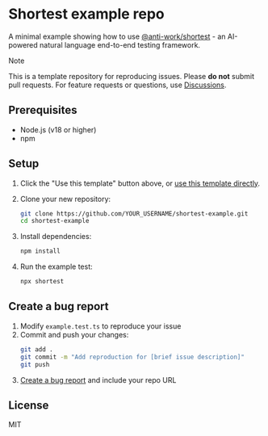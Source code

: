 # Shortest example repo

A minimal example showing how to use [@anti-work/shortest](https://www.npmjs.com/package/@antiwork/shortest) - an AI-powered natural language end-to-end testing framework.

> [!NOTE]
> This is a template repository for reproducing issues. Please **do not** submit pull requests.
> For feature requests or questions, use [Discussions](https://github.com/anti-work/shortest/discussions).

## Prerequisites

- Node.js (v18 or higher)
- npm

## Setup

1. Click the "Use this template" button above, or [use this template directly](https://github.com/new?template_name=shortest-example&template_owner=anti-work).

2. Clone your new repository:
   ```bash
   git clone https://github.com/YOUR_USERNAME/shortest-example.git
   cd shortest-example
   ```

3. Install dependencies:
   ```bash
   npm install
   ```

4. Run the example test:
   ```bash
   npx shortest
   ```

## Create a bug report

1. Modify `example.test.ts` to reproduce your issue
2. Commit and push your changes:
   ```bash
   git add .
   git commit -m "Add reproduction for [brief issue description]"
   git push
   ```
3. [Create a bug report](https://github.com/anti-work/shortest/issues/new?template=bug.yml) and include your repo URL

## License

MIT
